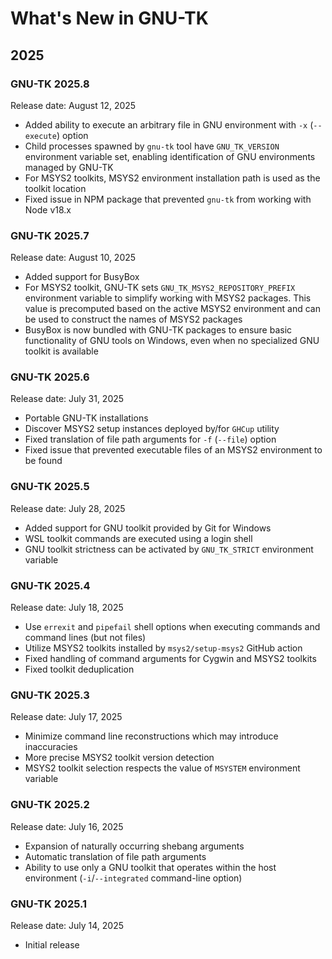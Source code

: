 # What's New in GNU-TK

## 2025

### GNU-TK 2025.8

Release date: August 12, 2025

- Added ability to execute an arbitrary file in GNU environment with `-x` (`--execute`) option
- Child processes spawned by `gnu-tk` tool have `GNU_TK_VERSION` environment variable set, enabling identification of GNU environments managed by GNU-TK
- For MSYS2 toolkits, MSYS2 environment installation path is used as the toolkit location
- Fixed issue in NPM package that prevented `gnu-tk` from working with Node v18.x

### GNU-TK 2025.7

Release date: August 10, 2025

- Added support for BusyBox
- For MSYS2 toolkit, GNU-TK sets `GNU_TK_MSYS2_REPOSITORY_PREFIX` environment variable to simplify working with MSYS2 packages. This value is precomputed based on the active MSYS2 environment and can be used to construct the names of MSYS2 packages
- BusyBox is now bundled with GNU-TK packages to ensure basic functionality of GNU tools on Windows, even when no specialized GNU toolkit is available

### GNU-TK 2025.6

Release date: July 31, 2025

- Portable GNU-TK installations
- Discover MSYS2 setup instances deployed by/for `GHCup` utility
- Fixed translation of file path arguments for `-f` (`--file`) option
- Fixed issue that prevented executable files of an MSYS2 environment to be found

### GNU-TK 2025.5

Release date: July 28, 2025

- Added support for GNU toolkit provided by Git for Windows
- WSL toolkit commands are executed using a login shell
- GNU toolkit strictness can be activated by `GNU_TK_STRICT` environment variable

### GNU-TK 2025.4

Release date: July 18, 2025

- Use `errexit` and `pipefail` shell options when executing commands and command lines (but not files)
- Utilize MSYS2 toolkits installed by `msys2/setup-msys2` GitHub action
- Fixed handling of command arguments for Cygwin and MSYS2 toolkits
- Fixed toolkit deduplication

### GNU-TK 2025.3

Release date: July 17, 2025

- Minimize command line reconstructions which may introduce inaccuracies
- More precise MSYS2 toolkit version detection
- MSYS2 toolkit selection respects the value of `MSYSTEM` environment variable

### GNU-TK 2025.2

Release date: July 16, 2025

- Expansion of naturally occurring shebang arguments
- Automatic translation of file path arguments
- Ability to use only a GNU toolkit that operates within the host environment (`-i`/`--integrated` command-line option)

### GNU-TK 2025.1

Release date: July 14, 2025

- Initial release

